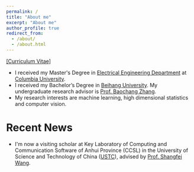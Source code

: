 ```yaml
---
permalink: /
title: "About me"
excerpt: "About me"
author_profile: true
redirect_from: 
  - /about/
  - /about.html
---
```


[[Curriculum Vitae]](http://Wei-kang-Wang.github.io/files/resume_wkwang.pdf)
* I received my Master's Degree in [Electrical Engineering Department](https://drupal.ee.columbia.edu//) at [Columbia University](https://www.columbia.edu).
* I received my Bachelor’s Degree in [Beihang University](http://www.buaa.edu.cn). My undergraduate research advisor is [Prof. Baochang Zhang](http://dept3.buaa.edu.cn/jsdw/qbjs/znxtykzgcx/fjs/zbc.htm).
* My research interests are machine learning, high dimensional statistics and computer vision.


# Recent News
* I'm now a visiting scholar at Key Laboratory of Computing and Communication Software of Anhui Province (CCSL) in the University of Science and Technology of China ([USTC](https://www.ustc.edu.cn/)), advised by [Prof. Shangfei Wang](http://202.38.64.11/~sfwang/).
